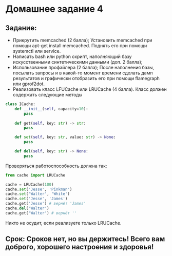 # Домашнее задание 4

## Задание:

- Прикрутить memcached (2 балла);
Установить memcached при помощи apt-get install memcached. Поднять его при помощи systemctl или service.
- Написать bash или python скрипт, наполняющий базу искусственными синтетическими данными (доп. 2 балла);
- Использование профайлера (2 балла); После наполнения базы, посылать запросы и в какой-то момент времени сделать дамп результатов и графически отобразить его при помощи flamegraph или gprof2dot.
- Реализовать класс LFUCache или LRUCache (4 балла).
Класс должен содержать следующие методы
```python
class ICache:
    def __init__(self, capacity=10):
        pass
    
    def get(self, key: str) -> str:
        pass

    def set(self, key: str, value: str) -> None:
        pass

    def del(self, key: str) -> None:
        pass
```
Проверяться работоспособность должна так:
```python
from cache import LRUCache

cache = LRUCache(100)
cache.set('Jesse', 'Pinkman')
cache.set('Walter', 'White')
cache.set('Jesse', 'James')
cache.get('Jesse') # вернёт 'James'
cache.del('Walter')
cache.get('Walter') # вернёт ''
```
Никто не осудит, если реализуете только LRUCache.
## Срок: Сроков нет, но вы держитесь! Всего вам доброго, хорошего настроения и здоровья!
